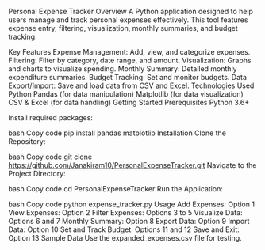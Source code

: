Personal Expense Tracker
Overview
A Python application designed to help users manage and track personal expenses effectively. This tool features expense entry, filtering, visualization, monthly summaries, and budget tracking.

Key Features
Expense Management: Add, view, and categorize expenses.
Filtering: Filter by category, date range, and amount.
Visualization: Graphs and charts to visualize spending.
Monthly Summary: Detailed monthly expenditure summaries.
Budget Tracking: Set and monitor budgets.
Data Export/Import: Save and load data from CSV and Excel.
Technologies Used
Python
Pandas (for data manipulation)
Matplotlib (for data visualization)
CSV & Excel (for data handling)
Getting Started
Prerequisites
Python 3.6+

Install required packages:

bash
Copy code
pip install pandas matplotlib
Installation
Clone the Repository:

bash
Copy code
git clone https://github.com/Janakiram10/PersonalExpenseTracker.git
Navigate to the Project Directory:

bash
Copy code
cd PersonalExpenseTracker
Run the Application:

bash
Copy code
python expense_tracker.py
Usage
Add Expenses: Option 1
View Expenses: Option 2
Filter Expenses: Options 3 to 5
Visualize Data: Options 6 and 7
Monthly Summary: Option 8
Export Data: Option 9
Import Data: Option 10
Set and Track Budget: Options 11 and 12
Save and Exit: Option 13
Sample Data
Use the expanded_expenses.csv file for testing.
